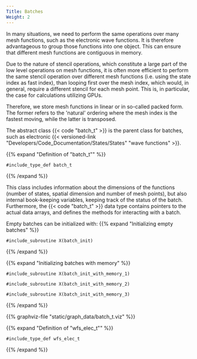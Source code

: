 ```yaml
---
Title: Batches
Weight: 2
---
```



In many situations, we need to perform the same operations over many mesh functions, such as the electronic wave functions. 
It is therefore advantageous to group those functions into one object. This can ensure that different mesh functions are contiguous in memory.

Due to the nature of stencil operations, which constitute a large part of the low level operations on mesh functions, it is often more efficient to perform the same stencil operation over different mesh functions (i.e. using the state index as fast index), than looping first over the mesh index, which would, in general, require a different stencil for each mesh point. This is, in particular, the case for calculations utilizing GPUs.

Therefore, we store mesh functions in linear or in so-called packed form. The former refers to the 'natural' ordering where the mesh index is the fastest moving, while the latter is transposed. 

The abstract class {{< code "batch_t" >}} is the parent class for batches, such as electronic {{< versioned-link "Developers/Code_Documentation/States/States" "wave functions" >}}. 

{{% expand "Definition of \"batch_t\"" %}}
```Fortran
#include_type_def batch_t
```
{{% /expand %}}

This class includes information about the dimensions of the functions (number of states, spatial dimension and number of mesh points), but also internal book-keeping variables, 
keeping track of the status of the batch. Furthermore, the {{< code "batch_t" >}} data type contains pointers to the actual data arrays, and defines the methods for interacting with a batch.

Empty batches can be initialized with:
{{% expand "Initializing empty batches" %}}
```Fortran
#include_subroutine X(batch_init)
```
{{% /expand %}}



{{% expand "Initializing batches with memory" %}}
```Fortran
#include_subroutine X(batch_init_with_memory_1)
```

```Fortran
#include_subroutine X(batch_init_with_memory_2)
```

```Fortran
#include_subroutine X(batch_init_with_memory_3)
```
{{% /expand %}}


{{% graphviz-file "static/graph_data/batch_t.viz" %}}


{{% expand "Definition of \"wfs_elec_t\"" %}}
```Fortran
#include_type_def wfs_elec_t
```
{{% /expand %}}
